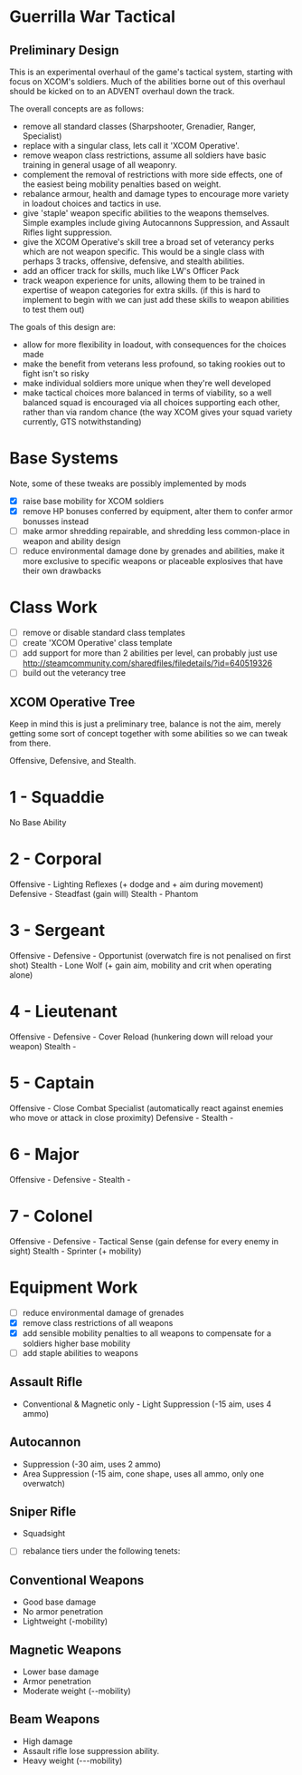 # Guerrilla War Tactical
## Preliminary Design

This is an experimental overhaul of the game's tactical system, starting with
focus on XCOM's soldiers. Much of the abilities borne out of this overhaul
should be kicked on to an ADVENT overhaul down the track.

The overall concepts are as follows:
- remove all standard classes  (Sharpshooter, Grenadier, Ranger, Specialist)
- replace with a singular class, lets call it 'XCOM Operative'.
- remove weapon class restrictions, assume all soldiers have basic training in
  general usage of all weaponry.
- complement the removal of restrictions with more side effects, one of the
  easiest being mobility penalties based on weight.
- rebalance armour, health and damage types to encourage more variety in
  loadout choices and tactics in use.
- give 'staple' weapon specific abilities to the weapons themselves. Simple
  examples include giving Autocannons Suppression, and Assault Rifles
  light suppression.
- give the XCOM Operative's skill tree a broad set of veterancy perks which are
  not weapon specific. This would be a single class with perhaps 3 tracks,
  offensive, defensive, and stealth abilities.
- add an officer track for skills, much like LW's Officer Pack
- track weapon experience for units, allowing them to be trained in expertise
  of weapon categories for extra skills. (if this is hard to implement to begin
  with we can just add these skills to weapon abilities to test them out)


The goals of this design are:
- allow for more flexibility in loadout, with consequences for the choices made
- make the benefit from veterans less profound, so taking rookies out to fight
  isn't so risky
- make individual soldiers more unique when they're well developed
- make tactical choices more balanced in terms of viability, so a well
  balanced squad is encouraged via all choices supporting each other, rather
  than via random chance (the way XCOM gives your squad variety currently, GTS
  notwithstanding)



# Base Systems

Note, some of these tweaks are possibly implemented by mods

- [X] raise base mobility for XCOM soldiers
- [X] remove HP bonuses conferred by equipment, alter them to confer armor
      bonusses instead
- [ ] make armor shredding repairable, and shredding less common-place in
      weapon and ability design
- [ ] reduce environmental damage done by grenades and abilities, make it
      more exclusive to specific weapons or placeable explosives that have
      their own drawbacks

# Class Work

- [ ] remove or disable standard class templates
- [ ] create 'XCOM Operative' class template
- [ ] add support for more than 2 abilities per level, can probably just use
      http://steamcommunity.com/sharedfiles/filedetails/?id=640519326
- [ ] build out the veterancy tree

## XCOM Operative Tree
Keep in mind this is just a preliminary tree, balance is not the aim, merely
getting some sort of concept together with some abilities so we can tweak from
there.

Offensive, Defensive, and Stealth.

# 1 - Squaddie
No Base Ability

# 2 - Corporal
Offensive - Lighting Reflexes (+ dodge and + aim during movement)
Defensive - Steadfast (gain will)
Stealth - Phantom

# 3 - Sergeant
Offensive - 
Defensive - Opportunist (overwatch fire is not penalised on first shot)
Stealth - Lone Wolf (+ gain aim, mobility and crit when operating alone)

# 4 - Lieutenant
Offensive -
Defensive - Cover Reload (hunkering down will reload your weapon)
Stealth -

# 5 - Captain
Offensive - Close Combat Specialist (automatically react against enemies who
                                     move or attack in close proximity)
Defensive - 
Stealth -

# 6 - Major
Offensive -
Defensive - 
Stealth -

# 7 - Colonel
Offensive -
Defensive - Tactical Sense (gain defense for every enemy in sight)
Stealth - Sprinter (+ mobility)


# Equipment Work

- [ ] reduce environmental damage of grenades
- [X] remove class restrictions of all weapons
- [X] add sensible mobility penalties to all weapons to compensate for
      a soldiers higher base mobility
- [ ] add staple abilities to weapons

## Assault Rifle
- Conventional & Magnetic only - Light Suppression (-15 aim, uses 4 ammo)

## Autocannon
- Suppression (-30 aim, uses 2 ammo)
- Area Suppression (-15 aim, cone shape, uses all ammo, only one
  overwatch)

## Sniper Rifle
- Squadsight

- [ ] rebalance tiers under the following tenets:

## Conventional Weapons
- Good base damage
- No armor penetration
- Lightweight (-mobility)

## Magnetic Weapons
- Lower base damage
- Armor penetration
- Moderate weight (--mobility)

## Beam Weapons
- High damage
- Assault rifle lose suppression ability.
- Heavy weight (---mobility)





